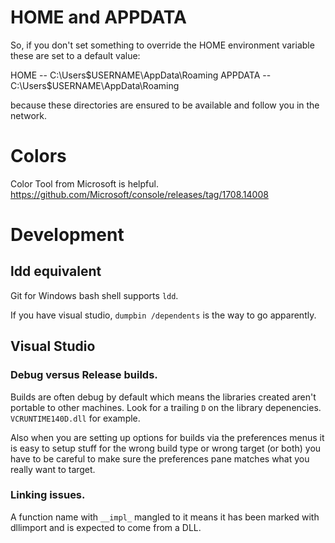 # HOME and APPDATA

So, if you don't set something to override the HOME environment variable these are set to a default value:

HOME -- C:\Users\$USERNAME\AppData\Roaming
APPDATA -- C:\Users\$USERNAME\AppData\Roaming

because these directories are ensured to be available and follow you in the network.

# Colors
Color Tool from Microsoft is helpful.
https://github.com/Microsoft/console/releases/tag/1708.14008

# Development

## ldd equivalent
Git for Windows bash shell supports `ldd`.

If you have visual studio, `dumpbin /dependents` is the way to go apparently.

## Visual Studio
### Debug versus Release builds.
Builds are often debug by default which means the libraries created aren't portable to other machines. Look for a trailing `D` on the library depenencies.
`VCRUNTIME140D.dll` for example.

Also when you are setting up options for builds via the preferences menus it is easy to setup stuff for the wrong build type or wrong target (or both) you have to be careful to make sure the preferences pane matches what you really want to target.

### Linking issues.
A function name with `__impl_` mangled to it means it has been marked with dllimport and is expected to come from a DLL.

